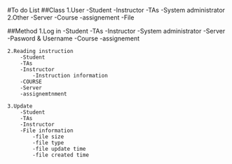 #To do List
##Class
    1.User
        -Student
        -Instructor
        -TAs
        -System administrator
    2.Other
        -Server
        -Course
        -assignement
        -File
        
##Method
    1.Log in
        -Student
        -TAs
        -Instructor
        -System administrator
        -Server
            -Pasword & Username
        -Course
        -assignement
        
    2.Reading instruction
        -Student
        -TAs
        -Instructor
            -Instruction information
        -COURSE
        -Server
        -assignemtnment
        
    3.Update
        -Student
        -TAs
        -Instructor
        -File information
            -file size
            -file type
            -file update time
            -file created time
   
